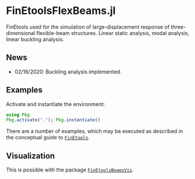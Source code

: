 # FinEtoolsFlexBeams.jl

FinEtools used for the simulation of large-displacement response of three-dimensional flexible-beam structures. Linear static analysis, modal analysis, linear buckling analysis.

## News

- 02/16/2020: Buckling analysis implemented.

## Examples

Activate and instantiate the environment:

```julia
using Pkg
Pkg.activate("."); Pkg.instantiate()
```

There are a number of examples, which may be executed as described in the conceptual guide to [`FinEtools`](https://github.com/PetrKryslUCSD/FinEtools.jl).

## Visualization

This is possible with the package [`FinEtoolsBeamsVis`](https://github.com/PetrKryslUCSD/FinEtoolsBeamsVis.jl).
